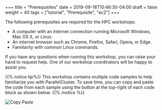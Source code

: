 +++
title = "Prerequisites"
date = 2019-09-18T10:46:30-04:00
draft = false
weight = 40
tags = ["tutorial", "Prerequisite", "ec2"]
+++

The following prerequisites are required for the HPC workshops:

- A computer with an internet connection running Microsoft Windows, Mac OS X, or Linux.
- An internet browser such as Chrome, Firefox, Safari, Opera, or Edge.
- Familiarity with common Linux commands.

If you have any questions when running this workshop, you can raise your hand to request help. One of our workshop coordinators will be happy to assist you.

{{% notice tip%}}
This workshop contains multiple code samples to help familiarize you with ParallelCluster. To save time, you can copy and paste the code from each sample using the button at the top-right of each code block as shown below.
{{% /notice %}}

![Copy Paste](/images/introductory-steps/copy-paste.png)
